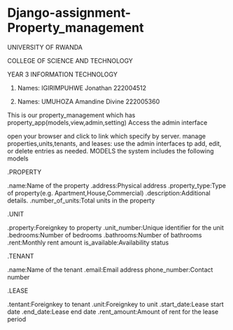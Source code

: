 # Django-assignment-Property_management

UNIVERSITY OF RWANDA

COLLEGE OF SCIENCE AND TECHNOLOGY

YEAR 3 INFORMATION TECHNOLOGY

1. Names: IGIRIMPUHWE Jonathan 222004512


2. Names: UMUHOZA Amandine Divine 222005360



This is our property_management which has property_app(models,view,admin,setting)
Access the admin interface

open your browser and click to link which specify by server.
manage properties,units,tenants, and leases:
use the admin interfaces tp add, edit, or delete entries as needed.
MODELS
the system includes the following models

.PROPERTY

  .name:Name of the property
  .address:Physical address
  .property_type:Type of property(e.g. Apartment,House,Commercial)
  .description:Additional details.
  .number_of_units:Total units in the property
  
.UNIT

  .property:Foreignkey to property
  .unit_number:Unique identifier for the unit
  .bedrooms:Number of bedrooms
  .bathrooms:Number of bathrooms
  .rent:Monthly rent amount
  is_available:Availability status
  
.TENANT

  .name:Name of the tenant
  .email:Email address
  phone_number:Contact number
  
.LEASE

  .tentant:Foreignkey to tenant
  .unit:Foreignkey to unit
  .start_date:Lease start date
  .end_date:Lease end date
  .rent_amount:Amount of rent for the lease period


